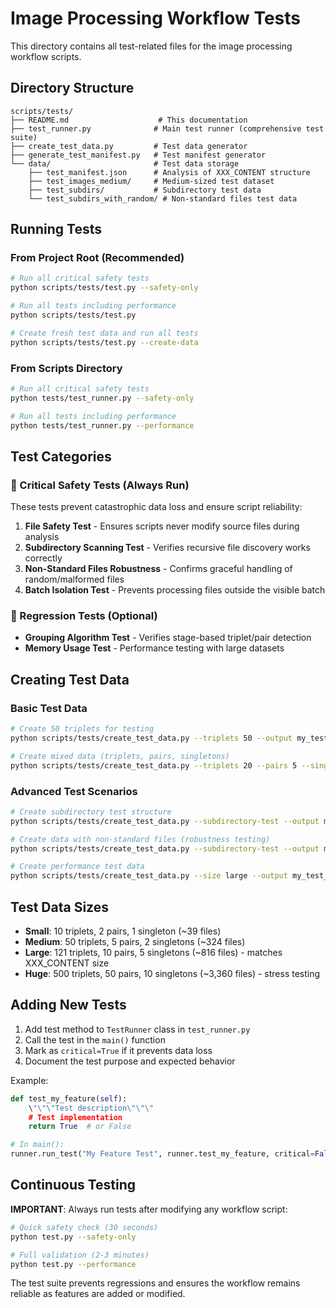 # Image Processing Workflow Tests

This directory contains all test-related files for the image processing workflow scripts.

## Directory Structure

```
scripts/tests/
├── README.md                    # This documentation
├── test_runner.py              # Main test runner (comprehensive test suite)
├── create_test_data.py         # Test data generator 
├── generate_test_manifest.py   # Test manifest generator
└── data/                       # Test data storage
    ├── test_manifest.json      # Analysis of XXX_CONTENT structure
    ├── test_images_medium/     # Medium-sized test dataset
    ├── test_subdirs/           # Subdirectory test data
    └── test_subdirs_with_random/ # Non-standard files test data
```

## Running Tests

### From Project Root (Recommended)
```bash
# Run all critical safety tests
python scripts/tests/test.py --safety-only

# Run all tests including performance
python scripts/tests/test.py

# Create fresh test data and run all tests
python scripts/tests/test.py --create-data
```

### From Scripts Directory
```bash
# Run all critical safety tests
python tests/test_runner.py --safety-only

# Run all tests including performance  
python tests/test_runner.py --performance
```

## Test Categories

### 🚨 Critical Safety Tests (Always Run)
These tests prevent catastrophic data loss and ensure script reliability:

1. **File Safety Test** - Ensures scripts never modify source files during analysis
2. **Subdirectory Scanning Test** - Verifies recursive file discovery works correctly
3. **Non-Standard Files Robustness** - Confirms graceful handling of random/malformed files
4. **Batch Isolation Test** - Prevents processing files outside the visible batch

### 🧪 Regression Tests (Optional)
- **Grouping Algorithm Test** - Verifies stage-based triplet/pair detection
- **Memory Usage Test** - Performance testing with large datasets

## Creating Test Data

### Basic Test Data
```bash
# Create 50 triplets for testing
python scripts/tests/create_test_data.py --triplets 50 --output my_test_dir/

# Create mixed data (triplets, pairs, singletons)
python scripts/tests/create_test_data.py --triplets 20 --pairs 5 --singletons 2 --output my_test_dir/
```

### Advanced Test Scenarios
```bash
# Create subdirectory test structure
python scripts/tests/create_test_data.py --subdirectory-test --output my_test_dir/

# Create data with non-standard files (robustness testing)
python scripts/tests/create_test_data.py --subdirectory-test --output my_test_dir/

# Create performance test data
python scripts/tests/create_test_data.py --size large --output my_test_dir/
```

## Test Data Sizes
- **Small**: 10 triplets, 2 pairs, 1 singleton (~39 files)
- **Medium**: 50 triplets, 5 pairs, 2 singletons (~324 files) 
- **Large**: 121 triplets, 10 pairs, 5 singletons (~816 files) - matches XXX_CONTENT size
- **Huge**: 500 triplets, 50 pairs, 10 singletons (~3,360 files) - stress testing

## Adding New Tests

1. Add test method to `TestRunner` class in `test_runner.py`
2. Call the test in the `main()` function
3. Mark as `critical=True` if it prevents data loss
4. Document the test purpose and expected behavior

Example:
```python
def test_my_feature(self):
    \"\"\"Test description\"\"\"
    # Test implementation
    return True  # or False

# In main():
runner.run_test("My Feature Test", runner.test_my_feature, critical=False)
```

## Continuous Testing

**IMPORTANT**: Always run tests after modifying any workflow script:

```bash
# Quick safety check (30 seconds)
python test.py --safety-only

# Full validation (2-3 minutes)  
python test.py --performance
```

The test suite prevents regressions and ensures the workflow remains reliable as features are added or modified.
